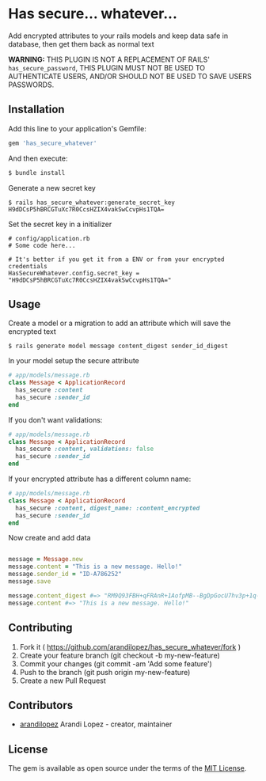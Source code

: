 # Has secure... whatever...

Add encrypted attributes to your rails models and keep data safe in database, then get them back as normal text

**WARNING:** THIS PLUGIN IS NOT A REPLACEMENT OF RAILS' `has_secure_password`, THIS PLUGIN MUST NOT BE USED TO AUTHENTICATE USERS, AND/OR SHOULD NOT BE USED TO SAVE USERS PASSWORDS.

## Installation
Add this line to your application's Gemfile:

```ruby
gem 'has_secure_whatever'
```

And then execute:
```bash
$ bundle install
```

Generate a new secret key

```
$ rails has_secure_whatever:generate_secret_key
H9dDCsP5hBRCGTuXc7R0CcsHZIX4vakSwCcvpHs1TQA=
```

Set the secret key in a initializer

```
# config/application.rb
# Some code here...

# It's better if you get it from a ENV or from your encrypted credentials
HasSecureWhatever.config.secret_key = "H9dDCsP5hBRCGTuXc7R0CcsHZIX4vakSwCcvpHs1TQA="
```

## Usage

Create a model or a migration to add an attribute which will save the encrypted text

```
$ rails generate model message content_digest sender_id_digest
```

In your model setup the secure attribute

```ruby
# app/models/message.rb
class Message < ApplicationRecord
  has_secure :content
  has_secure :sender_id
end
```

If you don't want validations:

```ruby
# app/models/message.rb
class Message < ApplicationRecord
  has_secure :content, validations: false
  has_secure :sender_id
end
```

If your encrypted attribute has a different column name:

```ruby
# app/models/message.rb
class Message < ApplicationRecord
  has_secure :content, digest_name: :content_encrypted
  has_secure :sender_id
end
```

Now create and add data

```ruby

message = Message.new
message.content = "This is a new message. Hello!"
message.sender_id = "ID-A786252"
message.save

message.content_digest #=> "RM9Q93FBH+qFRAnR+1AofpMB--BgDpGocU7hv3p+1q--LonJLa5biV6rxFu3z/oJmg=="
message.content #=> "This is a new message. Hello!"
```

## Contributing

1. Fork it ( https://github.com/arandilopez/has_secure_whatever/fork )
2. Create your feature branch (git checkout -b my-new-feature)
3. Commit your changes (git commit -am 'Add some feature')
4. Push to the branch (git push origin my-new-feature)
5. Create a new Pull Request

## Contributors

- [arandilopez](https://github.com/arandilopez) Arandi Lopez - creator, maintainer

## License
The gem is available as open source under the terms of the [MIT License](https://opensource.org/licenses/MIT).
